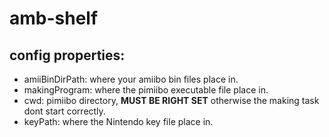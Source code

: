 # amb-shelf
## config properties:
- amiiBinDirPath: where your amiibo bin files place in.
- makingProgram: where the pimiibo executable file place in.
- cwd: pimiibo directory, **MUST BE RIGHT SET** otherwise the making task dont start correctly.
- keyPath: where the Nintendo key file place in.
